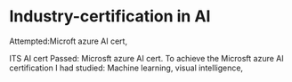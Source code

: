# Industry-certification in AI
Attempted:Microft azure AI cert, 



ITS AI cert
Passed: Microsft azure AI cert.
To achieve the Microsft azure AI certification I had studied: Machine learning, visual intelligence, 
